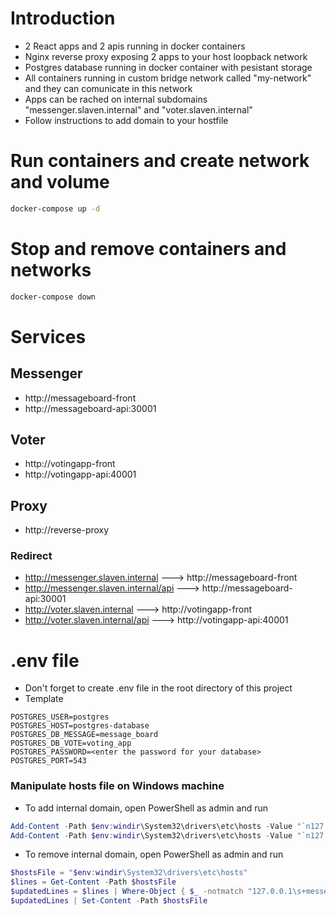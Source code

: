 # Introduction
- 2 React apps and 2 apis running in docker containers
- Nginx reverse proxy exposing 2 apps to your host loopback network
- Postgres database running in docker container with pesistant storage
- All containers running in custom bridge network called "my-network" and they can comunicate in this network
- Apps can be rached on internal subdomains "messenger.slaven.internal" and "voter.slaven.internal"
- Follow instructions to add domain to your hostfile

# Run containers and create network and volume

```bash
docker-compose up -d
```

# Stop and remove containers and networks

```bash
docker-compose down 
```

# Services

## Messenger
- http://messageboard-front
- http://messageboard-api:30001

## Voter
- http://votingapp-front
- http://votingapp-api:40001

## Proxy
- http://reverse-proxy

### Redirect

- http://messenger.slaven.internal ---> http://messageboard-front
- http://messenger.slaven.internal/api ---> http://messageboard-api:30001
- http://voter.slaven.internal ---> http://votingapp-front
- http://voter.slaven.internal/api ---> http://votingapp-api:40001

# .env file

- Don't forget to create .env file in the root directory of this project
- Template

```
POSTGRES_USER=postgres
POSTGRES_HOST=postgres-database
POSTGRES_DB_MESSAGE=message_board
POSTGRES_DB_VOTE=voting_app
POSTGRES_PASSWORD=<enter the password for your database>
POSTGRES_PORT=543
```

### Manipulate hosts file on Windows machine

- To add internal domain, open PowerShell as admin and run

```Powershell
Add-Content -Path $env:windir\System32\drivers\etc\hosts -Value "`n127.0.0.1`tmessenger.slaven.internal" -Force
Add-Content -Path $env:windir\System32\drivers\etc\hosts -Value "`n127.0.0.1`tvoter.slaven.internal"
```

- To remove internal domain, open PowerShell as admin and run

```Powershell
$hostsFile = "$env:windir\System32\drivers\etc\hosts"
$lines = Get-Content -Path $hostsFile
$updatedLines = $lines | Where-Object { $_ -notmatch "127.0.0.1\s+messenger.slaven.internal" -and $_ -notmatch "127.0.0.1\s+voter.slaven.internal" }
$updatedLines | Set-Content -Path $hostsFile
```
